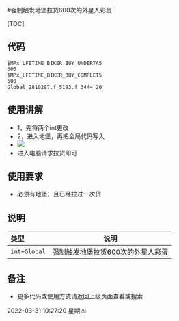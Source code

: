 #强制触发地堡拉货600次的外星人彩蛋

[TOC]

## 代码

```
$MPx_LFETIME_BIKER_BUY_UNDERTA5
600
$MPx_LFETIME_BIKER_BUY_COMPLET5
600
Global_2810287.f_5193.f_344= 20
 ```

## 使用讲解
- 1，先将两个int更改
- 2，进入地堡，再把全局代码写入
- ![](assets/1-g/10-2.png=300-)
- 进入电脑请求拉货即可
## 使用要求
- 必须有地堡，且已经拉过一次货


## 说明

|类型|说明|
|:-----|-----                           |
|`int+Global`  |强制触发地堡拉货600次的外星人彩蛋 |

## 备注

- 更多代码或使用方式请返回上级页面查看或搜索

2022-03-31 10:27:20 星期四
